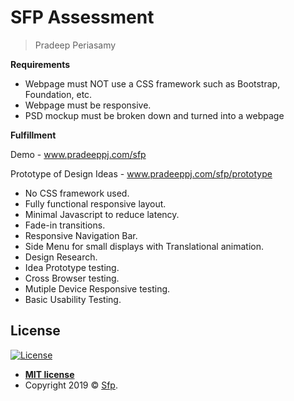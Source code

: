 
# SFP Assessment

> Pradeep Periasamy

**Requirements**

- Webpage must NOT use a CSS framework such as Bootstrap, Foundation, etc.
- Webpage must be responsive.
- PSD mockup must be broken down and turned into a webpage

**Fulfillment**

Demo - www.pradeeppj.com/sfp 

Prototype of Design Ideas - www.pradeeppj.com/sfp/prototype

- No CSS framework used.
- Fully functional responsive layout.
- Minimal Javascript to reduce latency.
- Fade-in transitions.
- Responsive Navigation Bar.
- Side Menu for small displays with Translational animation.
- Design Research.
- Idea Prototype testing.
- Cross Browser testing.
- Mutiple Device Responsive testing.
- Basic Usability Testing.


## License

[![License](http://img.shields.io/:license-mit-blue.svg?style=flat-square)](http://badges.mit-license.org)

- **[MIT license](http://opensource.org/licenses/mit-license.php)**
- Copyright 2019 © <a href="http://www.sfp.net" target="_blank">Sfp</a>.
